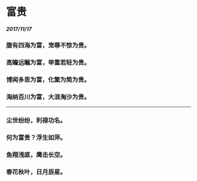<style>
  .page-header>a{display:none;}
  .site-footer{display:none;}
</style>
# 富贵
##### 2017/11/17
### 腹有四海为富，宠辱不惊为贵。
### 高瞻远瞩为富，举重若轻为贵。
### 博闻多思为富，化繁为简为贵。
### 海纳百川为富，大浪淘沙为贵。
---
### 尘世纷纷，利禄功名。
### 何为富贵？浮生如萍。
### 鱼翔浅底，鹰击长空。
### 春花秋叶，日月辰星。
